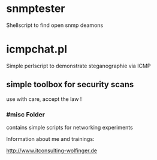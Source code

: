 # snmptester
Shellscript to find open snmp deamons

# icmpchat.pl
Simple perlscript to demonstrate steganographie via ICMP

## simple toolbox for security scans
use with care, accept the law !

###  #misc Folder
contains simple scripts for networking experiments

Information about me and trainings:
 
http://www.itconsulting-wolfinger.de


